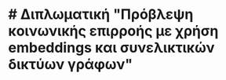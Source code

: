 # # Διπλωματική "Πρόβλεψη κοινωνικής επιρροής με χρήση embeddings και συνελικτικών δικτύων γράφων"

